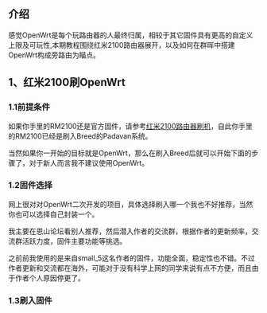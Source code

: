## 介绍

感觉OpenWrt是每个玩路由器的人最终归属，相较于其它固件具有更高的自定义上限及可玩性,本期教程围绕红米2100路由器展开，以及如何在群晖中搭建OpenWrt构成旁路由为瞄点。

## 1、红米2100刷OpenWrt

### 1.1前提条件

如果你手里的RM2100还是官方固件，请参考[红米2100路由器刷机](https://github.flysch.cn/life/RM2100.html)，自此你手里的RM2100已经是刷入Breed的Padavan系统。

当然如果你一开始的目标就是OpenWrt，那么在刷入Breed后就可以开始下面的步骤了，对于新人而言我不建议使用OpenWrt。



### 1.2固件选择

网上很对对OpenWrt二次开发的项目，具体选择刷入哪一个我也不好推荐，当然你也可以选择自己封装一个。

我主要在恩山论坛看别人推荐，然后潜入作者的交流群，根据作者的更新频率，交流群活跃力度，固件主要功能等挑选。

之前前我使用的是来自small_5这名作者的固件，功能全面，稳定性也不错。不过作者更新和交流都在海外，可能对于没有科学上网的同学来说有点不方便，而且由于作者个人原因停更了。

### 1.3刷入固件

